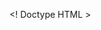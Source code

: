 <! Doctype HTML >
<html lang="fr">
<head>
     <meta charset="utf-8"/>
     <title>CASH-FLOWS<title>
      <link rel="stylesheet"
      href="style.css">
</head>
<body>
<h1>Soins de visage et de la peau </h1>
       <ul>
     <li>Traitement de Ouf </li>
        <ul>
   <li>Le directeur général </li>
      <li>Pedronic Gbaguidi Geordi</li>
           <ul>
        <ul>
<body>
<html>
<h1>Title 1</h1>

<h2>Title 2</h2>

<p>Lorem <strong>ipsum</strong> dolor sit amet, consectetur adipiscing elit</p>

<ul>

<li>An item</li>

<li>Another item</li>

</ul>

<a href="http://monsite.fr">An essential site</a>

<img src="./tux.png" />

<table border="1px">

<tr>

<th>Coll</th>

<th>Col2</th>

</tr>

<tr>

<td>AAA</td>

<td>BBB</td>

</tr>

</table>

<form action="recup.php" method="GET">

<input type="text" name="nom">

<select name="choix">

<option value="pile">PILE</option>

<option value="face">FACE</option>

</select>

<input type="submit" value="OK">

</form>

<iframe width="560" height="315"

src="https://www.youtube.com/embed/k9b

v21-Gg9s" frameborder="0"

allowfullscreen></iframe>




